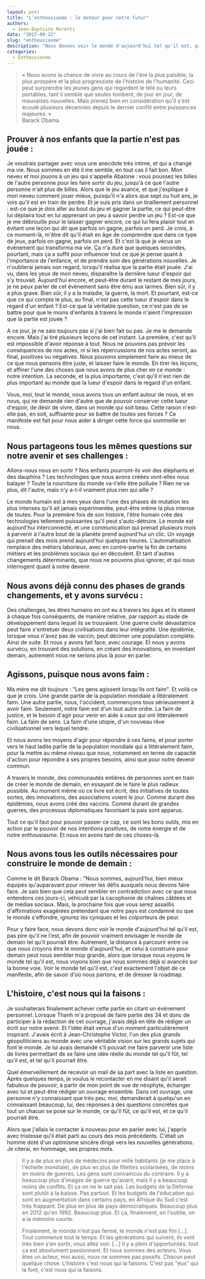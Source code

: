 ```yaml
---
layout: post
title: "L’enthousiasme : le moteur pour notre futur"
authors: 
  - Jean-Baptiste Moretti
date: "2017-09-12"
slug: "enthousiasme"
description: "Nous devons voir le monde d'aujourd'hui tel qu'il est, pas pire qu'il ne l'est, afin de pouvoir vraiment envisager le monde de demain tel qu'il pourrait être."
categories:
  - Enthousiasme
---
```


> « Nous avons la chance de vivre au cours de l'ère la plus paisible, la plus prospère et la plus progressiste de l'histoire de l'humanité. Ceci peut surprendre les jeunes gens qui regardent le télé ou leurs portables, tant il semble que seules tombent, de jour en jour, de mauvaises nouvelles. Mais prenez bien en considération qu'il s'est écoulé plusieurs décennies depuis le dernier conflit entre puissances majeures. »  
Barack Obama


## Prouver à nos enfants que la partie n'est pas jouée :

Je voudrais partager avec vous une anecdote très intime, et qui a changé ma vie. Nous sommes en été il me semble, en tout cas il fait bon. Mon neveu et moi jouons à un jeu qui s'appelle Abalone : vous poussez les billes de l'autre personne pour les faire sortir du jeu, jusqu'à ce que l'autre personne n'ait plus de billes. Alors que le jeu avance, et que j'explique à mon neveu comment jouer mieux, puisqu'il n'a alors que sept ou huit ans, je vois qu'il est en train de perdre. Et je suis pris dans un tiraillement personnel : est-ce que je dois aller au bout du jeu et gagner la partie, ce qui peut-être lui déplaira tout en lui apprenant un peu à savoir perdre un jeu ? Est-ce que je me débrouille pour le laisser gagner encore, ce qui lui fera plaisir tout en évitant une leçon qui dit que parfois on gagne, parfois on perd. Je crois, à ce moment-là, m'être dit qu'il était en âge de comprendre que dans ce type de jeux, parfois on gagne, parfois on perd. Et c'est là que je vécus un événement qui transforma ma vie. Ça n'a duré que quelques secondes, pourtant, mais ça a suffit pour influencer tout ce que je pense quant à l'importance de l'enfance, et de prendre soin des générations nouvelles. Je n'oublierai jamais son regard, lorsqu'il réalisa que la partie était jouée. J'ai vu, dans les yeux de mon neveu, disparaître la dernière lueur d'espoir qui s'y trouvait. Aujourd'hui encore, et peut-être durant le restant de mes jours, je ne peux parler de cet événement sans être ému aux larmes. Bien sûr, il y a plus grave. Bien sûr, il y a la maladie, la guerre, la mort. Et pourtant, est-ce que ce qui compte le plus, au final, n'est pas cette lueur d'espoir dans le regard d'un enfant ? Est-ce que la véritable question, ce n'est pas de se battre pour que le moins d'enfants à travers le monde n'aient l'impression que la partie est jouée ?

A ce jour, je ne sais toujours pas si j'ai bien fait ou pas. Je me le demande encore. Mais j'ai tiré plusieurs leçons de cet instant. La première, c'est qu'il est impossible d'avoir réponse à tout. Nous ne pouvons pas prévoir les conséquences de nos actes, ni si les répercussions de nos actes seront, au final, positives ou négatives. Nous pouvons simplement faire au mieux de ce que nous pensons être juste, et laisser faire le monde. En tirer les leçons, et affiner l'une des choses que nous avons de plus cher en ce monde : notre intention. La seconde, et la plus importante, c'est qu'il n'est rien de plus important au monde que la lueur d'espoir dans le regard d'un enfant.

Vous, moi, tout le monde, nous avons tous un enfant autour de nous, et en nous, qui ne demande rien d'autre que de pouvoir conserver cette lueur d'espoir, de désir de vivre, dans un monde qui soit beau. Cette raison n'est-elle pas, en soit, suffisante pour se battre de toutes ses forces ? Ce manifeste est fait pour nous aider à diriger cette force qui sommeille en nous.

## Nous partageons tous les mêmes questions sur notre avenir et ses challenges :

Allons-nous nous en sortir ? Nos enfants pourront-ils voir des éléphants et des dauphins ? Les technologies que nous avons créées vont-elles nous balayer ? Toute la nourriture du monde va-t'elle être polluée ? Rien ne va plus, dit l'autre, mais n'y a-t-il vraiment plus rien qui aille ?

Le monde humain est à mes yeux dans l'une des phases de mutation les plus intenses qu'il ait jamais expérimentée, peut-être même la plus intense de toutes. Pour la première fois de son histoire, l'être humain crée des technologies tellement puissantes qu'il peut s'auto-détruire. Le monde est aujourd'hui interconnecté, et une communication qui prenait plusieurs mois à parvenir à l'autre bout de la planète prend aujourd'hui un clic. Un voyage qui prenait des mois prend aujourd'hui quelques heures. L'automatisation remplace des métiers laborieux, avec en contre-partie la fin de certains métiers et les problèmes sociaux qui en découlent. Et tant d'autres changements déterminants, que nous ne pouvons plus ignorer, et qui nous interrogent quant à notre devenir.

## Nous avons déjà connu des phases de grands changements, et y avons survécu :

Des challenges, les êtres humains en ont eu à travers les âges et ils étaient à chaque fois conséquents, de manière relative, par rapport au stade de développement dans lequel ils se trouvaient. Une guerre civile dévastatrice peut faire s'entretuer deux civilisations dans leur intégralité. Une épidémie, lorsque vous n'avez pas de vaccin, peut décimer une population complète. Ainsi de suite. Et nous y avons fait face, avec courage. Et nous y avons survécu, en trouvant des solutions, en créant des innovations, en inventant demain, autrement nous ne serions plus là pour en parler.

## Agissons, puisque nous avons faim :

Ma mère me dit toujours : "Les gens agissent lorsqu'ils ont faim". Et voilà ce que je crois. Une grande partie de la population mondiale a littéralement faim. Une autre partie, nous, l'occident, commençons tous sérieusement à avoir faim. Seulement, notre faim est d'un tout autre ordre. La faim de justice, et le besoin d'agir pour venir en aide à ceux qui ont littéralement faim. La faim de sens. La faim d'une utopie, d'un nouveau rêve civilisationnel vers lequel tendre. 

Et nous avons les moyens d'agir pour répondre à ces faims, et pour porter vers le haut ladite partie de la population mondiale qui a littéralement faim, pour la mettre au même niveau que nous, notamment en terme de capacité d'action pour répondre à ses propres besoins, ainsi que pour notre devenir commun.

A travers le monde, des communautés entières de personnes sont en train de créer le monde de demain, en essayant de le faire le plus radieux possible. Au moment même où ce livre est écrit, des initiatives de toutes sortes, des innovations, des associations voient le jour. Comme durant des épidémies, nous avons créé des vaccins. Comme durant de grandes guerres, des processus diplomatiques favorisant la paix sont apparus.

Tout ce qu'il faut pour pouvoir passer ce cap, ce sont les bons outils, mis en action par le pouvoir de nos intentions positives, de notre énergie et de notre enthousiasme. Et nous en avons tant de ces choses-là.

## Nous avons tous les outils nécessaires pour construire le monde de demain :

Comme le dit Barack Obama : "Nous sommes, aujourd'hui, bien mieux équipés qu'auparavant pour relever les défis auxquels nous devons faire face. Je sais bien que cela peut sembler en contradiction avec ce que nous entendons ces jours-ci, véhiculé par la cacophonie de chaînes câblées et de médias sociaux. Mais, la prochaine fois que vous serez assaillis d'affirmations exagérées prétendant que notre pays est condamné ou que le monde s'effondre, ignorez les cyniques et les colporteurs de peur.

Pour y faire face, nous devons donc voir le monde d'aujourd'hui tel qu'il est, pas pire qu'il ne l'est, afin de pouvoir vraiment envisager le monde de demain tel qu'il pourrait être. Autrement, la distance à parcourir entre ce que nous croyons être le monde d'aujourd'hui, et celui à construire pour demain peut nous sembler trop grande, alors que lorsque nous voyons le monde tel qu'il est, nous voyons bien que nous sommes déjà si avancés sur la bonne voie. Voir le monde tel qu'il est, c'est exactement l'objet de ce manifeste, afin de savoir d'où nous partons, et de dresser la roadmap.

## L'histoire, c'est nous qui la faisons :

Je souhaiterais finalement achever cette partie en citant un événement personnel. Lorsque Thanh m'a proposé de faire partie des 34 et donc de participer à la rédaction de cet ouvrage, j'avais déjà en tête de rédiger un écrit sur notre avenir. Et l'idée était venue d'un moment particulièrement inspirant. J'avais écrit à Jean-Christophe Victor, l'un des plus grands géopoliticiens au monde avec une véritable vision sur les grands sujets qui font le monde. Je lui avais demandé s'il pouvait me faire parvenir une liste de livres permettant de se faire une idée réelle du monde tel qu'il fût, tel qu'il est, et tel qu'il pourrait être. 

Quel émerveillement de recevoir un mail de sa part avec la liste en question. Après quelques temps, je voulus le recontacter en me disant qu'il serait fabuleux de pouvoir, à partir de mon point de vue de néophyte, échanger avec lui et peut-être rédiger un ouvrage ensemble. Dans cet ouvrage, une personne n'y connaissant que très peu, moi, demanderait à quelqu'un en connaissant beaucoup, lui, des réponses à des questions concrètes que tout un chacun se pose sur le monde, ce qu'il fût, ce qu'il est, et ce qu'il pourrait être. 

Alors que j'allais le contacter à nouveau pour en parler avec lui, j'appris avec tristesse qu'il était parti au cours des mois précédents. C'était un homme doté d'un optimisme sincère dirigé vers les nouvelles générations. Je citerai, en hommage, ses propres mots.

> Il y a de plus en plus de médecins pour mille habitants (je me place à l'échelle mondiale), de plus en plus de fillettes scolarisées, de moins en moins de guerres. Les gens sont convaincus du contraire. Il y a beaucoup plus d'images de guerre qu'avant, mais il y a beaucoup moins de conflits. Et ça on ne le sait pas. Les budgets de la Défense sont plutôt à la baisse. Pas partout. Et les budgets de l'éducation qui sont en augmentation dans certains pays, en Afrique du Sud c'est très frappant. De plus en plus de pays démocratiques. Beaucoup plus en 2012 qu'en 1992. Beaucoup plus. Et ça, finalement, on l'oublie, on a la mémoire courte.  
>  
> Finalement, le monde n'est pas fermé, le monde n'est pas fini [...]. Tout commence tout le temps. Et les générations qui suivent, ils vont très bien s'en sortir, vous allez voir. [...] Il y a plein d'opportunités, tout ça est absolument passionnant. Et nous sommes des acteurs. Vous êtes un acteur, moi aussi, nous ne sommes pas passifs. Chacun peut quelque chose. L'histoire c'est nous qui la faisons. C'est pas "eux" qui la font, c'est nous qui la faisons.
